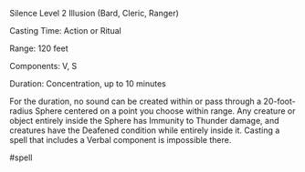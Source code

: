 Silence
Level 2 Illusion (Bard, Cleric, Ranger)

Casting Time: Action or Ritual

Range: 120 feet

Components: V, S

Duration: Concentration, up to 10 minutes

For the duration, no sound can be created within or pass through a 20-foot-radius Sphere centered on a point you choose within range. Any creature or object entirely inside the Sphere has Immunity to Thunder damage, and creatures have the Deafened condition while entirely inside it. Casting a spell that includes a Verbal component is impossible there.

#spell